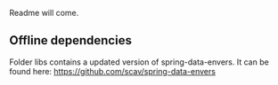 Readme will come.

Offline dependencies
--------------------

Folder libs contains a updated version of spring-data-envers.
It can be found here: https://github.com/scav/spring-data-envers